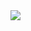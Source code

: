 <!--
- 🔭 I’m currently working on Minishell
- 🌱 I’m currently learning C
- 👯 I’m looking to collaborate on ...
- 🤔 I’m looking for help with ...
- 💬 Ask me about ...
- 📫 How to reach me: ...
- 😄 Pronouns: ...
- ⚡ Fun fact: ...
-->

<!-- ![hello](https://media.giphy.com/media/DUtVdGeIU8lmo/giphy.gif)
![fire](https://media.giphy.com/media/QQQoLTqkm7v3y/giphy.gif) -->

<img src="https://media.giphy.com/media/DUtVdGeIU8lmo/giphy.gif" class="center">

<!-- ***
My name is Jessica and I'm a student at 42 Paris. <br>
![Cursus](https://badge42.vercel.app/api/v2/cl1ljxdin001109lh6mg47k2p/stats?cursusId=21&coalitionId=45)
- 🔭 I’m currently working on ft_containers. The goal of the project is to implement a few containers in C++98.
- 🌱 I’m currently learning C and C++
***
pouet


## Here's a list of all projects successed and exams passed per ranks

<details><summary>RANK 00</summary>
<p>

| PROJECT NAME     | GRADE |
| :----------:     | :---: |
| Libft            | ![Libft](https://badge42.vercel.app/api/v2/cl1ljxdin001109lh6mg47k2p/project/1900582)         |

</p>
</details>

<details><summary>RANK 01</summary>
<p>

| PROJECT NAME     | GRADE |
| :----------:     | :---: |
| netwhat          | ![netwhat](https://badge42.vercel.app/api/v2/cl1ljxdin001109lh6mg47k2p/project/2003845)       |
| get_next_line    | ![get_next_line](https://badge42.vercel.app/api/v2/cl1ljxdin001109lh6mg47k2p/project/1975135) |
| ft_printf        | ![ft_printf](https://badge42.vercel.app/api/v2/cl1ljxdin001109lh6mg47k2p/project/2076082)     |
| Born2beroot      | ![Born2beroot](https://badge42.vercel.app/api/v2/cl1ljxdin001109lh6mg47k2p/project/2197148)   |

</p>
</details>

<details><summary>RANK 02</summary>
<p>

| PROJECT NAME     | GRADE |
| :----------:     | :---: |
| ft_server        | ![ft_server](https://badge42.vercel.app/api/v2/cl1ljxdin001109lh6mg47k2p/project/2173523)     |
| push_swap        | ![push_swap](https://badge42.vercel.app/api/v2/cl1ljxdin001109lh6mg47k2p/project/2173584)     |
| minitalk         | ![minitalk](https://badge42.vercel.app/api/v2/cl1ljxdin001109lh6mg47k2p/project/2293193)      |
| so_long          | ![so_long](https://badge42.vercel.app/api/v2/cl1ljxdin001109lh6mg47k2p/project/2419280)       |
| Exam Rank 02     | ![Exam Rank 02](https://badge42.vercel.app/api/v2/cl1ljxdin001109lh6mg47k2p/project/2291412)   |

</p>
</details>

<details><summary>RANK 03</summary>
<p>

| PROJECT NAME     | GRADE |
| :----------:     | :---: |
| Philosophers     | ![Philo](https://badge42.vercel.app/api/v2/cl1ljxdin001109lh6mg47k2p/project/2437909)         |
| minishell        | ![minishell](https://badge42.vercel.app/api/v2/cl1ljxdin001109lh6mg47k2p/project/2550960)     |
| Exam Rank 03     | ![Exam Rank 03](https://badge42.vercel.app/api/v2/cl1ljxdin001109lh6mg47k2p/project/2458874)   |

</p>
</details>

<details><summary>RANK 04</summary>
<p>

| PROJECT NAME     | GRADE |
| :----------:     | :---: |
| NetPractice      | ![NetPractice](https://badge42.vercel.app/api/v2/cl1ljxdin001109lh6mg47k2p/project/2926433)   |
| CPP Module 00    | ![CPP00](https://badge42.vercel.app/api/v2/cl1ljxdin001109lh6mg47k2p/project/2672991)         |
| CPP Module 01    | ![CPP01](https://badge42.vercel.app/api/v2/cl1ljxdin001109lh6mg47k2p/project/2680754)         |
| CPP Module 02    | ![CPP02](https://badge42.vercel.app/api/v2/cl1ljxdin001109lh6mg47k2p/project/2693678)         |
| CPP Module 03    | ![CPP03](https://badge42.vercel.app/api/v2/cl1ljxdin001109lh6mg47k2p/project/2707618)         |
| CPP Module 04    | ![CPP04](https://badge42.vercel.app/api/v2/cl1ljxdin001109lh6mg47k2p/project/2730799)         |
| CPP Module 05    | ![CPP05](https://badge42.vercel.app/api/v2/cl1ljxdin001109lh6mg47k2p/project/2754324)         |
| CPP Module 06    | ![CPP06](https://badge42.vercel.app/api/v2/cl1ljxdin001109lh6mg47k2p/project/2838605)         |
| CPP Module 07    | ![CPP07](https://badge42.vercel.app/api/v2/cl1ljxdin001109lh6mg47k2p/project/2858646)         |
| CPP Module 08    | ![CPP08](https://badge42.vercel.app/api/v2/cl1ljxdin001109lh6mg47k2p/project/2882156)         |
| Exam Rank 04     | ![Exam Rank 04](https://badge42.vercel.app/api/v2/cl1ljxdin001109lh6mg47k2p/project/2858647)   |

</p>
</details>

<details><summary>RANK 05</summary>
<p>
  
| PROJECT NAME     | GRADE |
| :----------:     | :---: |
| ft_containers    | ![ft_containers](https://badge42.vercel.app/api/v2/cl1ljxdin001109lh6mg47k2p/project/2953738) |
| webserv/ft_irc   | Not done yet |
| inception        | Not done yet |
| Exam Rank 05     | ![Exam Rank 05](https://badge42.vercel.app/api/v2/cl1ljxdin001109lh6mg47k2p/project/2921057) |

</p>
</details>

<details><summary>RANK 06</summary>
<p>

| PROJECT NAME     | GRADE |
| :----------:     | :---: |
| ft_transcendence | Not done yet |
| Exam Rank 06 | Not done yet |
  
</p>
</details> -->
